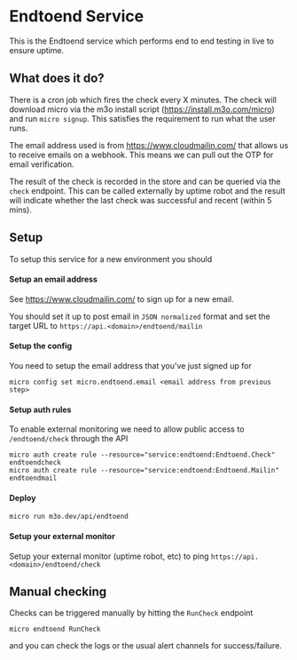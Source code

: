 # Endtoend Service

This is the Endtoend service which performs end to end testing in live to ensure uptime.


## What does it do?
There is a cron job which fires the check every X minutes. The check will download micro via the m3o install script (https://install.m3o.com/micro) and run `micro signup`. This satisfies the requirement to run what the user runs. 

The email address used is from https://www.cloudmailin.com/ that allows us to receive emails on a webhook. This means we can pull out the OTP for email verification. 

The result of the check is recorded in the store and can be queried via the `check` endpoint. This can be called externally by uptime robot and the result will indicate whether the last check was successful and recent (within 5 mins). 

## Setup
To setup this service for a new environment you should

#### Setup an email address 
See https://www.cloudmailin.com/ to sign up for a new email.

You should set it up to post email in `JSON normalized` format and set the target URL to `https://api.<domain>/endtoend/mailin`

#### Setup the config
You need to setup the email address that you've just signed up for
```
micro config set micro.endtoend.email <email address from previous step>
``` 

#### Setup auth rules
To enable external monitoring we need to allow public access to `/endtoend/check` through the API

```
micro auth create rule --resource="service:endtoend:Endtoend.Check" endtoendcheck
micro auth create rule --resource="service:endtoend:Endtoend.Mailin" endtoendmail
```

#### Deploy
```
micro run m3o.dev/api/endtoend
```

#### Setup your external monitor
Setup your external monitor (uptime robot, etc) to ping `https://api.<domain>/endtoend/check`

## Manual checking
Checks can be triggered manually by hitting the `RunCheck` endpoint
```
micro endtoend RunCheck
``` 

and you can check the logs or the usual alert channels for success/failure. 
